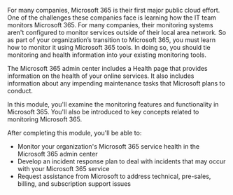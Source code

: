 For many companies, Microsoft 365 is their first major public cloud effort. One of the challenges these companies face is learning how the IT team monitors Microsoft 365. For many companies, their monitoring systems aren't configured to monitor services outside of their local area network. So as part of your organization’s transition to Microsoft 365, you must learn how to monitor it using Microsoft 365 tools. In doing so, you should tie monitoring and health information into your existing monitoring tools.

The Microsoft 365 admin center includes a Health page that provides information on the health of your online services. It also includes information about any impending maintenance tasks that Microsoft plans to conduct.

In this module, you'll examine the monitoring features and functionality in Microsoft 365. You'll also be introduced to key concepts related to monitoring Microsoft 365.

After completing this module, you'll be able to:

 *  Monitor your organization's Microsoft 365 service health in the Microsoft 365 admin center
 *  Develop an incident response plan to deal with incidents that may occur with your Microsoft 365 service
 *  Request assistance from Microsoft to address technical, pre-sales, billing, and subscription support issues
